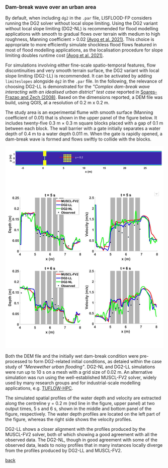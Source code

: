 ### Dam-break wave over an urban area

By default, when including `dg2` in the `.par` file, LISFLOOD-FP considers running the DG2 solver without local slope limiting. Using the DG2 variant without local slope limiting (DG2-NL) is recommended for flood modelling applications with smooth to gradual flows over terrain with medium to high roughness, Manning coefficient > 0.02 [(Ayog et al. 2021)](https://www.sciencedirect.com/science/article/abs/pii/S0022169420313858). This choice is appropriate to more efficiently simulate shockless flood flows featured in most of flood modelling applications, as the localisation procedure for slope limiting doubles runtime cost [(Ayog et al. 2021)](https://www.sciencedirect.com/science/article/abs/pii/S0022169420313858). 


For simulations involving either fine-scale spatio-temporal features, flow discontinuities and very smooth terrain surface, the DG2 variant with local slope limiting (DG2-LL) is recommended. It can be activated by adding `limiteslopes` alongside `dg2` in the `.par` file. In the following, the relevance of choosing DG2-LL is demonstrated for the *"Complex dam-break wave interacting with an idealised urban district" test case* reported in [Soares-Frazao and Zech (2008)](https://www.tandfonline.com/doi/abs/10.3826/jhr.2008.3164). Based on the dimensions reported, a DEM file was build, using QGIS, at a resolution of 0.2 m x 0.2 m.


The study area is an experimental flume with smooth surface (Manning coefficient of 0.01) that is shown in the upper panel of the figure below. It includes twenty-five 0.3 m × 0.3 m square blocks placed with a gap of 0.1 m between each block. The wall barrier with a gate initially separates a water depth of 0.4 m to a water depth 0.011 m. When the gate is rapidly opened, a dam-break wave is formed and flows swiftly to collide with the blocks. 


![Image](/Figures/Fig6G.jpg)


Both the DEM file and the initially wet dam-break condition were pre-processed to form DG2-related initial conditions, as detaied within the case study of _"Merewether urban flooding"_. DG2-NL and DG2-LL simulations were run up to 10 s on a mesh with a grid size of 0.02 m. An alternative simulation was run using the well-established MUSCL-FV2 solver, widely used by many research groups and for industrial-scale modelling applications, e.g. [TUFLOW-HPC](https://wiki.tuflow.com/index.php?title=HPC_Introduction).  


The simulated spatial profiles of the water depth and velocity are extracted along the centreline y = 0.2 m (red line in the figure, upper panel) at two output times, 5 s and 6 s, shown in the middle and bottom panel of the figure, respectively. The water depth profiles are located on the left part of the figure, whereas the right side shows the velocity profiles.  


DG2-LL shows a closer alignment with the profiles produced by the MUSCL-FV2 solver, both of which showing a good agreement with all the observed data. The DG2-NL, though in good agreement with some of the observed data, leads to noisy profiles that in many instances locally diverge from the profiles produced by DG2-LL and MUSCL-FV2. 


[back](/LISFLOOD8.0.md)
